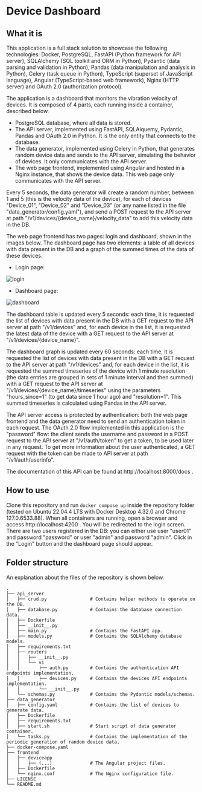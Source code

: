 # Device Dashboard

## What it is

This application is a full stack solution to showcase the following technologies: Docker, PostgreSQL, FastAPI (Python framework for API server), SQLAlchemy (SQL toolkit and ORM in Python), Pydantic (data parsing and validation in Python), Pandas (data manipulation and analysis in Python), Celery (task queue in Python), TypeScript (superset of JavaScript language), Angular (TypeScript-based web framework), Nginx (HTTP server) and OAuth 2.0 (authorization protocol).

The application is a dashboard that monitors the vibration velocity of devices. It is composed of 4 parts, each running inside a container, described below.

- PostgreSQL database, where all data is stored.
- The API server, implemented using FastAPI, SQLAlquemy, Pydantic, Pandas and OAuth 2.0 in Python. It is the only entity that connects to the database.
- The data generator, implemented using Celery in Python, that generates random device data and sends to the API server, simulating the behavior of devices. It only communicates with the API server.
- The web page frontend, implemented using Angular and hosted in a Nginx instance, that shows the device data. This web page only communicates with the API server.

Every 5 seconds, the data generator will create a random number, between 1 and 5 (this is the velocity data of the device), for each of devices "Device_01", "Device_02" and "Device_03" (or any name listed in the file "data_generator/config.yaml"), and send a POST request to the API server at path "/v1/devices/{device_name}/velocity_data" to add this velocity data in the DB.

The web page frontend has two pages: login and dashboard, shown in the images below. The dashboard page has two elements: a table of all devices with data present in the DB and a graph of the summed times of the data of these devices.

- Login page:

![login](https://github.com/user-attachments/assets/d3b41577-c35a-4ea6-b730-3552957894f8)

- Dashboard page:

![dashboard](https://github.com/user-attachments/assets/3481c3ce-ea27-4a16-8111-4c53db1202c6)

The dashboard table is updated every 5 seconds: each time, it is requested the list of devices with data present in the DB with a GET request to the API server at path "/v1/devices" and, for each device in the list, it is requested the latest data of the device with a GET request to the API server at "/v1/devices/{device_name}".

The dashboard graph is updated every 60 seconds: each time, it is requested the list of devices with data present in the DB with a GET request to the API server at path "/v1/devices" and, for each device in the list, it is requested the summed timeseries of the device with 1 minute resolution (the data entries are grouped in sets of 1 minute interval and then summed) with a GET request to the API server at "/v1/devices/{device_name}/timeseries" using the parameters "hours_since=1" (to get data since 1 hour ago) and "resolution=1". This summed timeseries is calculated using Pandas in the API server.

The API server access is protected by authentication: both the web page frontend and the data generator need to send an authentication token in each request. The OAuth 2.0 flow implemented in this application is the "password" flow: the client sends the username and password in a POST request to the API server at "/v1/auth/token" to get a token, to be used later in any request. To get more information about the user authenticated, a GET request with the token can be made to API server at path "/v1/auth/userinfo".

The documentation of this API can be found at http://localhost:8000/docs .

## How to use

Clone this repository and run `docker compose up` inside the repository folder (tested on Ubuntu 22.04.4 LTS with Docker Desktop 4.32.0 and Chrome 127.0.6533.88). When all containers are running, open a browser and access http://localhost:4200 . You will be redirected to the login screen. There are two users registered in the DB: you can either use user "user01" and password "password" or user "admin" and password "admin". Click in the "Login" button and the dashboard page should appear.

## Folder structure

An explanation about the files of the repository is shown below.

```
.
├── api_server
│   ├── crud.py                # Contains helper methods to operate on the DB.
│   ├── database.py            # Contains the database connection data.
│   ├── Dockerfile
│   ├── __init__.py
│   ├── main.py                # Contains the FastAPI app.
│   ├── models.py              # Contains the SQLAlchemy database models.
│   ├── requirements.txt
│   ├── routers
│   │   ├── __init__.py
│   │   └── v1
│   │       ├── auth.py        # Contains the authentication API endpoints implementation.
│   │       ├── devices.py     # Contains the devices API endpoints implementation.
│   │       └── __init__.py
│   └── schemas.py             # Contains the Pydantic models/schemas.
├── data_generator
│   ├── config.yaml            # Contains the list of devices to generate data.
│   ├── Dockerfile
│   ├── requirements.txt
│   ├── start.sh               # Start script of data generator container.
│   └── tasks.py               # Contains the implementation of the periodic generation of random device data.
├── docker-compose.yaml
├── frontend
│   ├── deviceapp
│   │   ├── (...)              # The Angular project files.
│   ├── Dockerfile
│   └── nginx.conf             # The Nginx configuration file.
├── LICENSE
└── README.md
```
